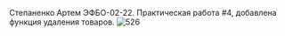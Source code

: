 Степаненко Артем ЭФБО-02-22. Практическая работа #4, добавлена функция удаления товаров. 
![526](https://github.com/user-attachments/assets/c8d51188-2de9-46f2-8c29-92c62b172b13)
